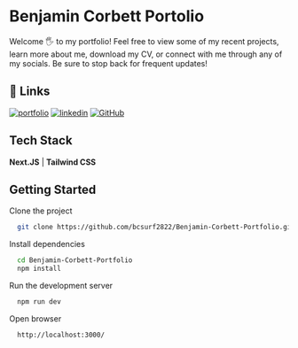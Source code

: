# Benjamin Corbett Portolio

Welcome 🖐️ to my portfolio! Feel free to view some of my recent projects, learn more about me, download my CV, or connect with me through any of my socials. Be sure to stop back for frequent updates!

## 🔗 Links

[![portfolio](https://img.shields.io/badge/my_portfolio-000?style=for-the-badge&logo=ko-fi&logoColor=white)](https://b-corbett-portfolio.vercel.app/)
[![linkedin](https://img.shields.io/badge/linkedin-0A66C2?style=for-the-badge&logo=linkedin&logoColor=white)](https://www.linkedin.com/in/benjamin-corbett-84822424a/)
[![GitHub](https://img.shields.io/badge/GitHub-b)](https://github.com/bcsurf2822)

## Tech Stack

**Next.JS** | **Tailwind CSS**

## Getting Started

Clone the project

```bash
  git clone https://github.com/bcsurf2822/Benjamin-Corbett-Portfolio.git
```

Install dependencies

```bash
  cd Benjamin-Corbett-Portfolio
  npm install
```

Run the development server

```bash
  npm run dev
```

Open browser

```bash
  http://localhost:3000/
```
